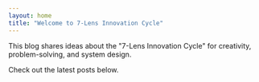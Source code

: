 ```yaml
---
layout: home
title: "Welcome to 7-Lens Innovation Cycle"
---
```


This blog shares ideas about the "7-Lens Innovation Cycle" for creativity, problem-solving, and system design.

Check out the latest posts below.
